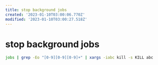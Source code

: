 ```yaml
---
title: stop background jobs
created: '2023-01-10T03:00:06.770Z'
modified: '2023-01-10T03:00:27.518Z'
---
```


# stop background jobs

```bash
jobs | grep -Eo "[0-9][0-9][0-9]+" | xargs -iabc kill -s KILL abc
```

